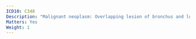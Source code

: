 ```yaml
---
ICD10: C348
Description: "Malignant neoplasm: Overlapping lesion of bronchus and lung"
Matters: Yes
Weight: 1
---
```

